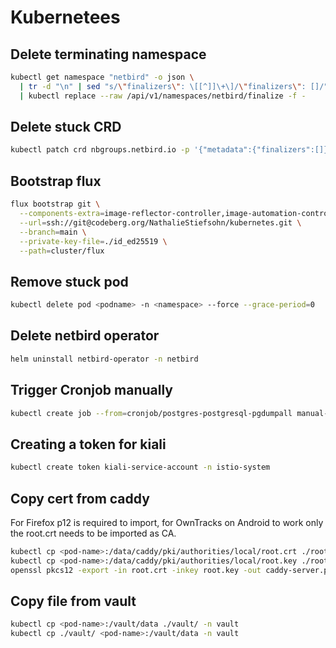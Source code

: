 # Kubernetees
## Delete terminating namespace
```sh
kubectl get namespace "netbird" -o json \
  | tr -d "\n" | sed "s/\"finalizers\": \[[^]]\+\]/\"finalizers\": []/" \
  | kubectl replace --raw /api/v1/namespaces/netbird/finalize -f -
```
## Delete stuck CRD
```sh
kubectl patch crd nbgroups.netbird.io -p '{"metadata":{"finalizers":[]}}' --type=merge
```

## Bootstrap flux
```sh
flux bootstrap git \
  --components-extra=image-reflector-controller,image-automation-controller \
  --url=ssh://git@codeberg.org/NathalieStiefsohn/kubernetes.git \
  --branch=main \
  --private-key-file=./id_ed25519 \
  --path=cluster/flux
```

## Remove stuck pod
```sh
kubectl delete pod <podname> -n <namespace> --force --grace-period=0
```

## Delete netbird operator
```sh
helm uninstall netbird-operator -n netbird
```

## Trigger Cronjob manually
```sh
kubectl create job --from=cronjob/postgres-postgresql-pgdumpall manual-postgres -n postgres
```

## Creating a token for kiali
```sh
kubectl create token kiali-service-account -n istio-system
```

## Copy cert from caddy
For Firefox p12 is required to import,
for OwnTracks on Android to work only the root.crt needs to be imported as CA.
```sh
kubectl cp <pod-name>:/data/caddy/pki/authorities/local/root.crt ./root.crt -n caddy
kubectl cp <pod-name>:/data/caddy/pki/authorities/local/root.key ./root.key -n caddy
openssl pkcs12 -export -in root.crt -inkey root.key -out caddy-server.p12
```

## Copy file from vault
```sh
kubectl cp <pod-name>:/vault/data ./vault/ -n vault
kubectl cp ./vault/ <pod-name>:/vault/data -n vault
```